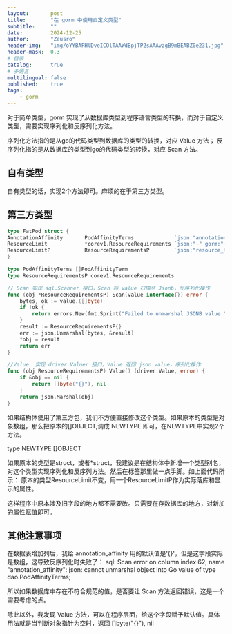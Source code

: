 ```yaml
---
layout:       post
title:        "在 gorm 中使用自定义类型"
subtitle:     ""
date:         2024-12-25
author:       "Zeusro"
header-img:   "img/oYYBAFHlDveICOlTAAWdBpjTP2sAAAvzgB9mBEABZ0e231.jpg"
header-mask:  0.3
# 目录
catalog:      true
# 多语言
multilingual: false
published:    true
tags:
    - gorm
---
```


对于简单类型，gorm 实现了从数据库类型到程序语言类型的转换，而对于自定义类型，需要实现序列化和反序列化方法。

序列化方法指的是从go的代码类型到数据库的类型的转换，对应 Value 方法；
反序列化指的是从数据库的类型到go的代码类型的转换，对应 Scan 方法。

## 自有类型

自有类型的话，实现2个方法即可。麻烦的在于第三方类型。

## 第三方类型

```go
type FatPod struct {
AnnotationAffinity       PodAffinityTerms             `json:"annotation_affinity" gorm:"type:PodAffinityTerms;column:annotation_affinity" comment:"pod反亲和性注解"`
ResourceLimit            *corev1.ResourceRequirements `json:"-" gorm:"-" comment:"资源限制"`
ResourceLimitP           ResourceRequirementsP        `json:"resource_limit" gorm:"type:ResourceRequirementsP;column:resource_limit" comment:"资源限制"`
}

type PodAffinityTerms []PodAffinityTerm
type ResourceRequirementsP corev1.ResourceRequirements

// Scan 实现 sql.Scanner 接口，Scan 将 value 扫描至 Jsonb，反序列化操作
func (obj *ResourceRequirementsP) Scan(value interface{}) error {
	bytes, ok := value.([]byte)
	if !ok {
		return errors.New(fmt.Sprint("Failed to unmarshal JSONB value:", value))
	}
	result := ResourceRequirementsP{}
	err := json.Unmarshal(bytes, &result)
	*obj = result
	return err
}

//Value  实现 driver.Valuer 接口，Value 返回 json value，序列化操作
func (obj ResourceRequirementsP) Value() (driver.Value, error) {
	if &obj == nil {
		return []byte("{}"), nil
	}
	return json.Marshal(obj)
}
```

如果结构体使用了第三方包，我们不方便直接修改这个类型。如果原本的类型是对象数组，那么把原本的\[]OBJECT,调成 NEWTYPE 即可，在NEWTYPE中实现2个方法。

type NEWTYPE \[]OBJECT

如果原本的类型是struct，或者\*struct，我建议是在结构体中新增一个类型别名，对这个类型实现序列化和反序列方法。然后在标签那里做一点手脚。如上面代码所示：
原本的类型ResourceLimit不变，用一个ResourceLimitP作为实际落库和显示的属性。

这样程序中原本涉及旧字段的地方都不需要改。只需要在存数据库的地方，对新加的属性赋值即可。

## 其他注意事项

在数据表增加列后，我给 annotation\_affinity 用的默认值是'{}'，但是这字段实际是数组，这导致反序列化时失败了：
sql: Scan error on column index 62, name "annotation\_affinity": json: cannot unmarshal object into Go value of type dao.PodAffinityTerms;

所以如果数据库中存在不符合规范的值，是否要让 Scan 方法返回错误，这是一个需要考虑的点。

除此以外，我发现 Value 方法，可以在程序层面，给这个字段赋予默认值。具体用法就是当判断对象指针为空时，返回 \[]byte("{}"), nil
